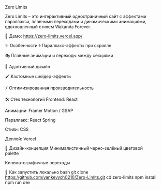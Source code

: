 Zero Limits

Zero Limits – это интерактивный одностраничный сайт с эффектами параллакса, плавными переходами и динамическими анимациями, вдохновленный стилем Wakanda Forever.

🔗 Демо: https://zero-limits.vercel.app/

✨ Особенности
🌀 Параллакс-эффекты при скролле

🎭 Плавные анимации и переходы между секциями

📱 Адаптивный дизайн 

🖌️ Кастомные шейдер-эффекты 

⚡ Оптимизированная производительность

🛠️ Стек технологий
Frontend: React 

Анимации: Framer Motion / GSAP

Параллакс: React Spring 

Стили: CSS 

Деплой: Vercel

🎨 Дизайн-концепция
Минималистичный черно-зелёный цветовой palette

Кинематографичные переходы

🚀 Как запустить локально
bash
git clone https://github.com/yankevych0210/Zero-Limits.git
cd zero-limits
npm install
npm run dev
